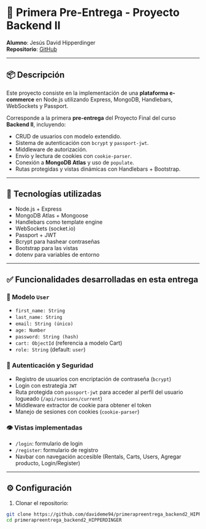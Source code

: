 # 🛒 Primera Pre-Entrega - Proyecto Backend II

**Alumno**: Jesús David Hipperdinger  
**Repositorio**: [GitHub](https://github.com/davideme94/primerapreentrega_backend2_HIPPERDINGER)

---

## 📦 Descripción

Este proyecto consiste en la implementación de una **plataforma e-commerce** en Node.js utilizando Express, MongoDB, Handlebars, WebSockets y Passport.

Corresponde a la primera **pre-entrega** del Proyecto Final del curso **Backend II**, incluyendo:

- CRUD de usuarios con modelo extendido.
- Sistema de autenticación con `bcrypt` y `passport-jwt`.
- Middleware de autorización.
- Envío y lectura de cookies con `cookie-parser`.
- Conexión a **MongoDB Atlas** y uso de `populate`.
- Rutas protegidas y vistas dinámicas con Handlebars + Bootstrap.

---

## 🚀 Tecnologías utilizadas

- Node.js + Express
- MongoDB Atlas + Mongoose
- Handlebars como template engine
- WebSockets (socket.io)
- Passport + JWT
- Bcrypt para hashear contraseñas
- Bootstrap para las vistas
- dotenv para variables de entorno

---

## ✅ Funcionalidades desarrolladas en esta entrega

### 📄 Modelo `User`
- `first_name: String`
- `last_name: String`
- `email: String (único)`
- `age: Number`
- `password: String (hash)`
- `cart: ObjectId` (referencia a modelo Cart)
- `role: String` (default: `user`)

### 🔐 Autenticación y Seguridad
- Registro de usuarios con encriptación de contraseña (`bcrypt`)
- Login con estrategia `JWT`
- Ruta protegida con `passport-jwt` para acceder al perfil del usuario logueado (`/api/sessions/current`)
- Middleware extractor de cookie para obtener el token
- Manejo de sesiones con cookies (`cookie-parser`)

### 👁️ Vistas implementadas
- `/login`: formulario de login
- `/register`: formulario de registro
- Navbar con navegación accesible (Rentals, Carts, Users, Agregar producto, Login/Register)

---

## ⚙️ Configuración

1. Clonar el repositorio:

```bash
git clone https://github.com/davideme94/primerapreentrega_backend2_HIPPERDINGER.git
cd primerapreentrega_backend2_HIPPERDINGER
